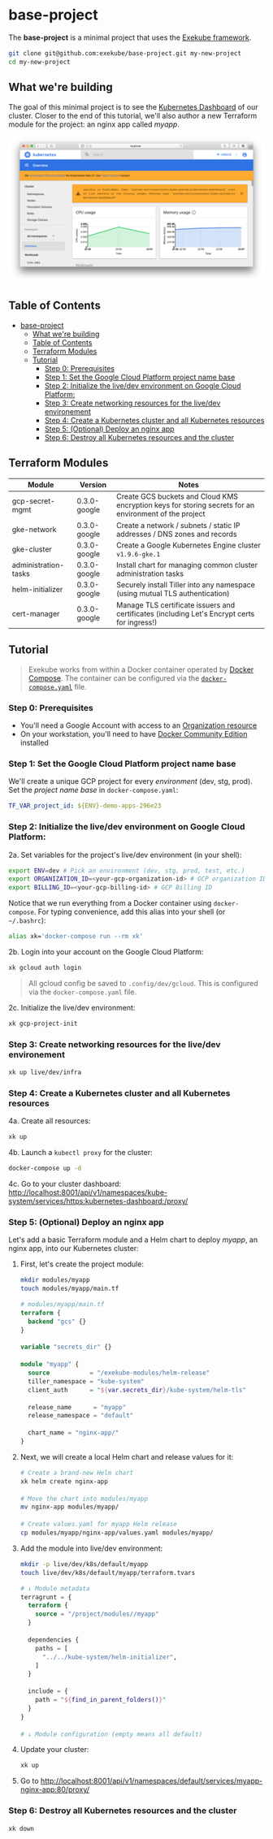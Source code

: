 # base-project

The **base-project** is a minimal project that uses the [Exekube framework](https://github.com/exekube/exekube).

```sh
git clone git@github.com:exekube/base-project.git my-new-project
cd my-new-project
```

## What we're building

The goal of this minimal project is to see the [Kubernetes Dashboard](https://github.com/kubernetes/dashboard) of our cluster. Closer to the end of this tutorial, we'll also author a new Terraform module for the project: an nginx app called *myapp*.

<p align="center">
  <img src="/screenshot.png" alt="The final result of the tutorial: nothing (a Kubernetes dashboard)."/>
</p>

## Table of Contents

<!-- TOC depthFrom:1 depthTo:6 withLinks:1 updateOnSave:1 orderedList:0 -->

- [base-project](#base-project)
	- [What we're building](#what-were-building)
	- [Table of Contents](#table-of-contents)
	- [Terraform Modules](#terraform-modules)
	- [Tutorial](#tutorial)
		- [Step 0: Prerequisites](#step-0-prerequisites)
		- [Step 1: Set the Google Cloud Platform project name base](#step-1-set-the-google-cloud-platform-project-name-base)
		- [Step 2: Initialize the live/dev environment on Google Cloud Platform:](#step-2-initialize-the-livedev-environment-on-google-cloud-platform)
		- [Step 3: Create networking resources for the live/dev environement](#step-3-create-networking-resources-for-the-livedev-environement)
		- [Step 4: Create a Kubernetes cluster and all Kubernetes resources](#step-4-create-a-kubernetes-cluster-and-all-kubernetes-resources)
		- [Step 5: (Optional) Deploy an nginx app](#step-5-optional-deploy-an-nginx-app)
		- [Step 6: Destroy all Kubernetes resources and the cluster](#step-6-destroy-all-kubernetes-resources-and-the-cluster)

<!-- /TOC -->

## Terraform Modules

| Module | Version | Notes |
| --- | --- | --- |
| gcp-secret-mgmt | 0.3.0-google | Create GCS buckets and Cloud KMS encryption keys for storing secrets for an environment of the project |
| gke-network | 0.3.0-google | Create a network / subnets / static IP addresses / DNS zones and records |
| gke-cluster | 0.3.0-google | Create a Google Kubernetes Engine cluster `v1.9.6-gke.1`  |
| administration-tasks | 0.3.0-google | Install chart for managing common cluster administration tasks  |
| helm-initializer | 0.3.0-google | Securely install Tiller into any namespace (using mutual TLS authentication)  |
| cert-manager | 0.3.0-google | Manage TLS certificate issuers and certificates (including Let's Encrypt certs for ingress!) |

## Tutorial

> Exekube works from within a Docker container operated by [Docker Compose](https://docs.docker.com/compose/compose-file/). The container can be configured via the [`docker-compose.yaml`](https://github.com/exekube/base-project/blob/master/docker-compose.yaml) file.

### Step 0: Prerequisites

- You'll need a Google Account with access to an [Organization resource](https://cloud.google.com/resource-manager/docs/quickstart-organizations)
- On your workstation, you'll need to have [Docker Community Edition](https://www.docker.com/community-edition) installed

### Step 1: Set the Google Cloud Platform project name base

We'll create a unique GCP project for every *environment* (dev, stg, prod). Set the *project name base* in `docker-compose.yaml`:

```yaml
TF_VAR_project_id: ${ENV}-demo-apps-296e23
```

### Step 2: Initialize the live/dev environment on Google Cloud Platform:

2a. Set variables for the project's live/dev environment (in your shell):

```sh
export ENV=dev # Pick an environment (dev, stg, prod, test, etc.)
export ORGANIZATION_ID=<your-gcp-organization-id> # GCP organization ID
export BILLING_ID=<your-gcp-billing-id> # GCP Billing ID
```

Notice that we run everything from a Docker container using `docker-compose`. For typing convenience, add this alias into your shell (or `~/.bashrc`):

```sh
alias xk='docker-compose run --rm xk'
```

2b. Login into your account on the Google Cloud Platform:

```sh
xk gcloud auth login
```

> All gcloud config be saved to `.config/dev/gcloud`. This is configured via the `docker-compose.yaml` file.

2c. Initialize the live/dev environment:

```sh
xk gcp-project-init
```

### Step 3: Create networking resources for the live/dev environement

```sh
xk up live/dev/infra
```

### Step 4: Create a Kubernetes cluster and all Kubernetes resources

4a. Create all resources:

```sh
xk up
```

4b. Launch a `kubectl proxy` for the cluster:

```sh
docker-compose up -d
```

4c. Go to your cluster dashboard: <http://localhost:8001/api/v1/namespaces/kube-system/services/https:kubernetes-dashboard:/proxy/>

### Step 5: (Optional) Deploy an nginx app

Let's add a basic Terraform module and a Helm chart to deploy *myapp*, an nginx app, into our Kubernetes cluster:

1. First, let's create the project module:
    ```sh
    mkdir modules/myapp
    touch modules/myapp/main.tf
    ```
    ```tf
    # modules/myapp/main.tf
    terraform {
      backend "gcs" {}
    }

    variable "secrets_dir" {}

    module "myapp" {
      source           = "/exekube-modules/helm-release"
      tiller_namespace = "kube-system"
      client_auth      = "${var.secrets_dir}/kube-system/helm-tls"

      release_name      = "myapp"
      release_namespace = "default"

      chart_name = "nginx-app/"
    }
    ```

2. Next, we will create a local Helm chart and release values for it:

    ```sh
    # Create a brand-new Helm chart
    xk helm create nginx-app

    # Move the chart into modules/myapp
    mv nginx-app modules/myapp/

    # Create values.yaml for myapp Helm release
    cp modules/myapp/nginx-app/values.yaml modules/myapp/
    ```

3. Add the module into live/dev environment:
    ```sh
    mkdir -p live/dev/k8s/default/myapp
    touch live/dev/k8s/default/myapp/terraform.tvars
    ```
    ```tf
    # ↓ Module metadata
    terragrunt = {
      terraform {
        source = "/project/modules//myapp"
      }

      dependencies {
        paths = [
          "../../kube-system/helm-initializer",
        ]
      }

      include = {
        path = "${find_in_parent_folders()}"
      }
    }

    # ↓ Module configuration (empty means all default)
    ```

4. Update your cluster:
    ```sh
    xk up
    ```

5. Go to <http://localhost:8001/api/v1/namespaces/default/services/myapp-nginx-app:80/proxy/>

### Step 6: Destroy all Kubernetes resources and the cluster

```sh
xk down
```
